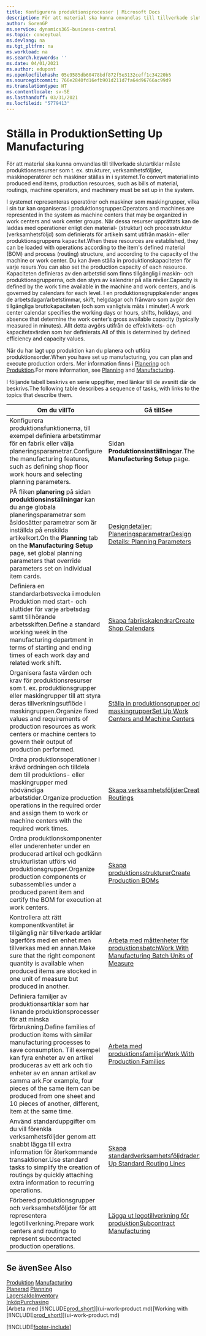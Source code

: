```yaml
---
title: Konfigurera produktionsprocesser | Microsoft Docs
description: För att material ska kunna omvandlas till tillverkade slutartiklar måste produktionsresurser som t. ex. strukturer, verksamhetsföljder, maskinoperatörer och maskiner ställas in i systemet.
author: SorenGP
ms.service: dynamics365-business-central
ms.topic: conceptual
ms.devlang: na
ms.tgt_pltfrm: na
ms.workload: na
ms.search.keywords: ''
ms.date: 04/01/2021
ms.author: edupont
ms.openlocfilehash: 05e9585db60478bdf872f5e3132ceff1c34220b5
ms.sourcegitcommit: 766e2840fd16efb901d211d7fa64d96766ac99d9
ms.translationtype: HT
ms.contentlocale: sv-SE
ms.lasthandoff: 03/31/2021
ms.locfileid: "5779413"
---
```

# <a name="setting-up-manufacturing"></a><span data-ttu-id="307dc-103">Ställa in Produktion</span><span class="sxs-lookup"><span data-stu-id="307dc-103">Setting Up Manufacturing</span></span>
<span data-ttu-id="307dc-104">För att material ska kunna omvandlas till tillverkade slutartiklar måste produktionsresurser som t. ex. strukturer, verksamhetsföljder, maskinoperatörer och maskiner ställas in i systemet.</span><span class="sxs-lookup"><span data-stu-id="307dc-104">To convert material into produced end items, production resources, such as bills of material, routings, machine operators, and machinery must be set up in the system.</span></span>

<span data-ttu-id="307dc-105">I systemet representeras operatörer och maskiner som maskingrupper, vilka i sin tur kan organiseras i produktionsgrupper.</span><span class="sxs-lookup"><span data-stu-id="307dc-105">Operators and machines are represented in the system as machine centers that may be organized in work centers and work center groups.</span></span> <span data-ttu-id="307dc-106">När dessa resurser upprättats kan de laddas med operationer enligt den material- (struktur) och processtruktur (verksamhetsföljd) som definierats för artikeln samt utifrån maskin- eller produktionsgruppens kapacitet.</span><span class="sxs-lookup"><span data-stu-id="307dc-106">When these resources are established, they can be loaded with operations according to the item's defined material (BOM) and process (routing) structure, and according to the capacity of the machine or work center.</span></span> <span data-ttu-id="307dc-107">Du kan även ställa in produktionskapaciteten för varje resurs.</span><span class="sxs-lookup"><span data-stu-id="307dc-107">You can also set the production capacity of each resource.</span></span> <span data-ttu-id="307dc-108">Kapaciteten definieras av den arbetstid som finns tillgänglig i maskin- och produktionsgrupperna, och den styrs av kalendrar på alla nivåer.</span><span class="sxs-lookup"><span data-stu-id="307dc-108">Capacity is defined by the work time available in the machine and work centers, and is governed by calendars for each level.</span></span> <span data-ttu-id="307dc-109">I en produktionsgruppkalender anges de arbetsdagar/arbetstimmar, skift, helgdagar och frånvaro som avgör den tillgängliga bruttokapaciteten (och som vanligtvis mäts i minuter).</span><span class="sxs-lookup"><span data-stu-id="307dc-109">A work center calendar specifies the working days or hours, shifts, holidays, and absence that determine the work center’s gross available capacity (typically measured in minutes).</span></span> <span data-ttu-id="307dc-110">Allt detta avgörs utifrån de effektivitets- och kapacitetsvärden som har definierats.</span><span class="sxs-lookup"><span data-stu-id="307dc-110">All of this is determined by defined efficiency and capacity values.</span></span>  

<span data-ttu-id="307dc-111">När du har lagt upp produktion kan du planera och utföra produktionsorder.</span><span class="sxs-lookup"><span data-stu-id="307dc-111">When you have set up manufacturing, you can plan and execute production orders.</span></span> <span data-ttu-id="307dc-112">Mer information finns i [Planering](production-planning.md) och [Produktion](production-manage-manufacturing.md).</span><span class="sxs-lookup"><span data-stu-id="307dc-112">For more information, see [Planning](production-planning.md) and [Manufacturing](production-manage-manufacturing.md).</span></span>  



 <span data-ttu-id="307dc-113">I följande tabell beskrivs en serie uppgifter, med länkar till de avsnitt där de beskrivs.</span><span class="sxs-lookup"><span data-stu-id="307dc-113">The following table describes a sequence of tasks, with links to the topics that describe them.</span></span>   

|<span data-ttu-id="307dc-114">**Om du vill**</span><span class="sxs-lookup"><span data-stu-id="307dc-114">**To**</span></span>|<span data-ttu-id="307dc-115">**Gå till**</span><span class="sxs-lookup"><span data-stu-id="307dc-115">**See**</span></span>|  
|------------|-------------|  
|<span data-ttu-id="307dc-116">Konfigurera produktionsfunktionerna, till exempel definiera arbetstimmar för en fabrik eller välja planeringsparametrar.</span><span class="sxs-lookup"><span data-stu-id="307dc-116">Configure the manufacturing features, such as defining shop floor work hours and selecting planning parameters.</span></span>|<span data-ttu-id="307dc-117">Sidan **Produktionsinställningar**.</span><span class="sxs-lookup"><span data-stu-id="307dc-117">The **Manufacturing Setup** page.</span></span>|
|<span data-ttu-id="307dc-118">PÅ fliken **planering** på sidan **produktionsinställningar** kan du ange globala planeringsparametrar som åsidosätter parametrar som är inställda på enskilda artikelkort.</span><span class="sxs-lookup"><span data-stu-id="307dc-118">On the **Planning** tab on the **Manufacturing Setup** page, set global planning parameters that override parameters set on individual item cards.</span></span>|[<span data-ttu-id="307dc-119">Designdetaljer: Planeringsparametrar</span><span class="sxs-lookup"><span data-stu-id="307dc-119">Design Details: Planning Parameters</span></span>](design-details-planning-parameters.md)|
|<span data-ttu-id="307dc-120">Definiera en standardarbetsvecka i modulen Produktion med start- och sluttider för varje arbetsdag samt tillhörande arbetsskiften.</span><span class="sxs-lookup"><span data-stu-id="307dc-120">Define a standard working week in the manufacturing department in terms of starting and ending times of each work day and related work shift.</span></span>|[<span data-ttu-id="307dc-121">Skapa fabrikskalendrar</span><span class="sxs-lookup"><span data-stu-id="307dc-121">Create Shop Calendars</span></span>](production-how-to-create-work-center-calendars.md)|  
|<span data-ttu-id="307dc-122">Organisera fasta värden och krav för produktionsresurser som t. ex. produktionsgrupper eller maskingrupper till att styra deras tillverkningsutflöde i maskingruppen.</span><span class="sxs-lookup"><span data-stu-id="307dc-122">Organize fixed values and requirements of production resources as work centers or machine centers to govern their output of production performed.</span></span>|[<span data-ttu-id="307dc-123">Ställa in produktionsgrupper och maskingrupper</span><span class="sxs-lookup"><span data-stu-id="307dc-123">Set Up Work Centers and Machine Centers</span></span>](production-how-to-set-up-work-and-machine-centers.md)|
|<span data-ttu-id="307dc-124">Ordna produktionsoperationer i krävd ordningen och tilldela dem till produktions- eller maskingrupper med nödvändiga arbetstider.</span><span class="sxs-lookup"><span data-stu-id="307dc-124">Organize production operations in the required order and assign them to work or machine centers with the required work times.</span></span>|[<span data-ttu-id="307dc-125">Skapa verksamhetsföljder</span><span class="sxs-lookup"><span data-stu-id="307dc-125">Create Routings</span></span>](production-how-to-create-routings.md)|
|<span data-ttu-id="307dc-126">Ordna produktionskomponenter eller underenheter under en producerad artikel och godkänn strukturlistan utförs vid produktionsgrupper.</span><span class="sxs-lookup"><span data-stu-id="307dc-126">Organize production components or subassemblies under a produced parent item and certify the BOM for execution at work centers.</span></span>|[<span data-ttu-id="307dc-127">Skapa produktionsstrukturer</span><span class="sxs-lookup"><span data-stu-id="307dc-127">Create Production BOMs</span></span>](production-how-to-create-production-boms.md)|
|<span data-ttu-id="307dc-128">Kontrollera att rätt komponentkvantitet är tillgänglig när tillverkade artiklar lagerförs med en enhet men tillverkas med en annan.</span><span class="sxs-lookup"><span data-stu-id="307dc-128">Make sure that the right component quantity is available when produced items are stocked in one unit of measure but produced in another.</span></span>|[<span data-ttu-id="307dc-129">Arbeta med måttenheter för produktionsbatch</span><span class="sxs-lookup"><span data-stu-id="307dc-129">Work With Manufacturing Batch Units of Measure</span></span>](production-how-to-use-the-manufacturing-batch-unit-of-measure.md)|  
|<span data-ttu-id="307dc-130">Definiera familjer av produktionsartiklar som har liknande produktionsprocesser för att minska förbrukning.</span><span class="sxs-lookup"><span data-stu-id="307dc-130">Define families of production items with similar manufacturing processes to save consumption.</span></span> <span data-ttu-id="307dc-131">Till exempel kan fyra enheter av en artikel produceras av ett ark och tio enheter av en annan artikel av samma ark.</span><span class="sxs-lookup"><span data-stu-id="307dc-131">For example, four pieces of the same item can be produced from one sheet and 10 pieces of another, different, item at the same time.</span></span>|[<span data-ttu-id="307dc-132">Arbeta med produktionsfamiljer</span><span class="sxs-lookup"><span data-stu-id="307dc-132">Work With Production Families</span></span>](production-how-work-family.md)|
|<span data-ttu-id="307dc-133">Använd standarduppgifter om du vill förenkla verksamhetsföljder genom att snabbt lägga till extra information för återkommande transaktioner.</span><span class="sxs-lookup"><span data-stu-id="307dc-133">Use standard tasks to simplify the creation of routings by quickly attaching extra information to recurring operations.</span></span>|[<span data-ttu-id="307dc-134">Skapa standardverksamhetsföljdrader</span><span class="sxs-lookup"><span data-stu-id="307dc-134">Set Up Standard Routing Lines</span></span>](production-how-set-up-standard-routing-lines.md)|  
|<span data-ttu-id="307dc-135">Förbered produktionsgrupper och verksamhetsföljder för att representera legotillverkning.</span><span class="sxs-lookup"><span data-stu-id="307dc-135">Prepare work centers and routings to represent subcontracted production operations.</span></span>|[<span data-ttu-id="307dc-136">Lägga ut legotillverkning för produktion</span><span class="sxs-lookup"><span data-stu-id="307dc-136">Subcontract Manufacturing</span></span>](production-how-to-subcontract-manufacturing.md)|  

## <a name="see-also"></a><span data-ttu-id="307dc-137">Se även</span><span class="sxs-lookup"><span data-stu-id="307dc-137">See Also</span></span>
<span data-ttu-id="307dc-138">[Produktion](production-manage-manufacturing.md)  </span><span class="sxs-lookup"><span data-stu-id="307dc-138">[Manufacturing](production-manage-manufacturing.md)  </span></span>  
<span data-ttu-id="307dc-139">[Planerad](production-planning.md) </span><span class="sxs-lookup"><span data-stu-id="307dc-139">[Planning](production-planning.md) </span></span>  
[<span data-ttu-id="307dc-140">Lagersaldo</span><span class="sxs-lookup"><span data-stu-id="307dc-140">Inventory</span></span>](inventory-manage-inventory.md)  
[<span data-ttu-id="307dc-141">Inköp</span><span class="sxs-lookup"><span data-stu-id="307dc-141">Purchasing</span></span>](purchasing-manage-purchasing.md)  
<span data-ttu-id="307dc-142">[Arbeta med [!INCLUDE[prod_short](includes/prod_short.md)]](ui-work-product.md)</span><span class="sxs-lookup"><span data-stu-id="307dc-142">[Working with [!INCLUDE[prod_short](includes/prod_short.md)]](ui-work-product.md)</span></span>


[!INCLUDE[footer-include](includes/footer-banner.md)]